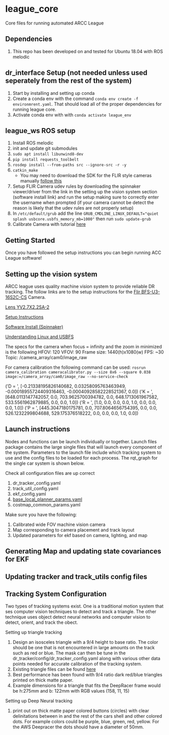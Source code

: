 # league_core
Core files for running automated ARCC League

## Dependencies
1. This repo has been developed on and tested for Ubuntu 18.04 with ROS melodic

## dr_interface Setup (not needed unless used seperately from the rest of the system)
1. Start by installing and setting up conda
2. Create a conda env with the command `conda env create -f environmrent.yaml`. That should load all of the proper dependencies for running league core.
3. Activate conda env with with `conda activate league_env` 

## league_ws ROS setup
1. Install ROS melodic
2. init and update git submodules
3. `sudo apt install libunwind8-dev`
4. `pip install requests_toolbelt`
5. `rosdep install --from-paths src --ignore-src -r -y`
6. `catkin_make`
   - You may need to download the SDK for the FLIR style cameras manually [follow this](https://answers.ros.org/question/233456/pointgrey_camera_driver-fails-to-compile/)
7. Setup FLIR Camera udev rules by downloading the spinnaker viewer/driver from the link in the setting up the vision system section (software install link) and run the setup making sure to correctly enter the username when prompted (if your camera cannot be detect the reason is likely that the udev rules are not properly setup)
8. In `/etc/default/grub` add the line `GRUB_CMDLINE_LINUX_DEFAULT="quiet splash usbcore.usbfs_memory_mb=1000"` then run `sudo update-grub`
9. Calibrate Camera with tutorial [here]("http://wiki.ros.org/camera_calibration/Tutorials/MonocularCalibration")

## Getting Started
Once you have followed the setup instructions you can begin running ACC League software!

## Setting up the vision system
ARCC league uses quality machine vision system to provide reliable DR tracking. The follow links are to the setup instructions for the [Flir BFS-U3-16S2C-CS](https://www.flir.com/products/blackfly-s-usb3?model=BFS-U3-16S2C-CS) Camera.

[Lens YV2.7X2.2SA-2](https://www.bhphotovideo.com/c/product/736834-REG/Fujinon_YV2_7X2_2SA_2_3_MP_Varifocal_Lens.html)

[Setup Instructions](https://flir.app.boxcn.net/s/4nmu4yffg9h7qov46w5ijcude99nks0u/file/418603801042)

[Software Install (Spinnaker)](https://flir.app.boxcn.net/v/SpinnakerSDK/folder/68522911814)

[Understanding Linux and USBFS](https://www.flir.com/supeport-center/iis/machine-vision/application-note/understanding-usbfs-on-linux/)

The specs for the camera when focus = infinity and the zoom in minimized is the following
HFOV: 120
VFOV: 90
Frame size: 1440(h)x1080(w)
FPS: ~30
Topic: /camera_array/cam0/image_raw

For camera calibration the following command can be used: `rosrun camera_calibration cameracalibrator.py --size 8x6 --square 0.038 image:=/camera_array/cam0/image_raw --no-service-check`

('D = ', [-0.21338195826140682, 0.03258095763463949, -0.00018955724409316463, -0.00040928582228521367, 0.0])
('K = ', [648.0113147742057, 0.0, 703.9625700394782, 0.0, 648.1713061967582, 533.5561962879885, 0.0, 0.0, 1.0])
('R = ', [1.0, 0.0, 0.0, 0.0, 1.0, 0.0, 0.0, 0.0, 1.0])
('P = ', [445.3047180175781, 0.0, 707.8064656754395, 0.0, 0.0, 526.1232299804688, 529.175376518222, 0.0, 0.0, 0.0, 1.0, 0.0])


## Launch instructions
Nodes and functions can be launch individually or together. Launch files package contains the large single files that will launch every component of the system. Parameters to the launch file include which tracking system to use and the config files to be loaded for each process. The rqt_graph for the single car system is shown below.

Check all configuration files are up correct
1. dr_tracker_config.yaml
2. track_util_config.yaml
3. ekf_config.yaml
4. [base_local_planner_params.yaml](http://wiki.ros.org/teb_local_planner#Parameters)
5. costmap_common_params.yaml

Make sure you have the following:
1. Calibrated wide FOV machine vision camera
2. Map corresponding to camera placement and track layout
3. Updated parameters for ekf based on camera, lighting, and map

## Generating Map and updating state covariances for EKF


## Updating tracker and track_utils config files

## Tracking System Configuration
Two types of tracking systems exist. One is a traditional motion system that ses computer vision techniques to detect and track a triangle. The other technique uses object detect neural networks and computer vision to detect, orient, and track the obect.

Setting up triangle tracking
1. Design an isosceles triangle with a 9/4 height to base ratio. The color should be one that is not encountered in large amounts on the track such as red or blue. The mask can then be tune in the dr_tracker/config/dr_tracker_config.yaml along with various other data points needed for accurate calibration of the tracking system.
2. Existing triangle files can be found [here](https://drive.google.com/drive/u/0/folders/1nh8eqmYK21Rf7553yW1CQx-jX22Z4VH3)
3. Best performance has been found with 9/4 ratio dark red/blue triangles printed on thick matte paper.
4. Example dimensions for a triangle that fits the DeepRacer frame would be h:275mm and b: 122mm with RGB values (158, 11, 15)

Setting up Deep Neural tracking
1. print out on thick matte paper colored buttons (circles) with clear delinitations between in and the rest of the cars shell and other colored dots. For example colors could be purple, blue, green, red, yellow. For the AWS Deepracer the dots should have a diameter of 50mm.